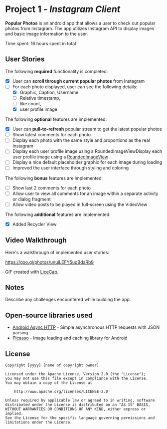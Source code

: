 # Project 1 - *Instagram Client*

**Popular Photos** is an android app that allows a user to check out popular photos from Instagram. The app utilizes Instagram API to display images and basic image information to the user.

Time spent: 16 hours spent in total

## User Stories

The following **required** functionality is completed:

* [X] User can **scroll through current popular photos** from Instagram
* [ ] For each photo displayed, user can see the following details:
  * [X] Graphic, Caption, Username
  * [ ] Relative timestamp, 
  * [ ] like count, 
  * [X] user profile image

The following **optional** features are implemented:

* [X] User can **pull-to-refresh** popular stream to get the latest popular photos
* [ ] Show latest comments for each photo
* [ ] Display each photo with the same style and proportions as the real Instagram
* [ ] Display each user profile image using a RoundedImageViewDisplay each user profile image using a [RoundedImageView](https://github.com/vinc3m1/RoundedImageView)
* [ ] Display a nice default placeholder graphic for each image during loading
* [ ] Improved the user interface through styling and coloring

The following **bonus** features are implemented:

* [ ] Show last 2 comments for each photo
* [ ] Allow user to view all comments for an image within a separate activity or dialog fragment
* [ ] Allow video posts to be played in full-screen using the VideoView

The following **additional** features are implemented:

* [X] Added Recycler View

## Video Walkthrough 

Here's a walkthrough of implemented user stories:

https://goo.gl/photos/unujLEFY5udBdaRb9

GIF created with [LiceCap](http://www.cockos.com/licecap/).

## Notes

Describe any challenges encountered while building the app.

## Open-source libraries used

- [Android Async HTTP](https://github.com/loopj/android-async-http) - Simple asynchronous HTTP requests with JSON parsing
- [Picasso](http://square.github.io/picasso/) - Image loading and caching library for Android

## License

    Copyright [yyyy] [name of copyright owner]

    Licensed under the Apache License, Version 2.0 (the "License");
    you may not use this file except in compliance with the License.
    You may obtain a copy of the License at

        http://www.apache.org/licenses/LICENSE-2.0

    Unless required by applicable law or agreed to in writing, software
    distributed under the License is distributed on an "AS IS" BASIS,
    WITHOUT WARRANTIES OR CONDITIONS OF ANY KIND, either express or implied.
    See the License for the specific language governing permissions and
    limitations under the License.
